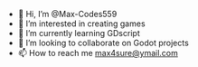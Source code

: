 - 👋 Hi, I’m @Max-Codes559
- 👀 I’m interested in creating games
- 🌱 I’m currently learning GDscript
- 💞️ I’m looking to collaborate on Godot projects
- 📫 How to reach me max4sure@ymail.com

<!---
Max-Codes559/Max-Codes559 is a ✨ special ✨ repository because its `README.md` (this file) appears on your GitHub profile.
You can click the Preview link to take a look at your changes.
--->
